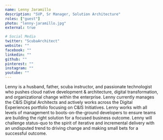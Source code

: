 ```yaml
---
name: Lenny Jaramillo
description: "SVP, Sr Manager, Solution Architecture"
roles: ["guest"]
photo: "lenny-jaramillo.jpg"
external: true

# Social Media
twitter: "ScubaArchitect"
website: ""
facebook: ""
linkedin: ""
github: ""
pinterest: ""
instagram: ""
youtube: ""
---
```


Lenny is a husband, father, scuba instructor, and passionate technologist who pushes cloud native development & architecture, digital transformation, and organizational change within the enterprise. Lenny currently manages the C&IS Digital Architects and actively works across the Digital Experiences portfolio focusing on C&IS Initiatives. Lenny works with all levels of management to boots-on-the-ground developers to ensure teams are building the right solution for a focused business outcome. Lenny will challenge status-quo to the spirit of iterative and incremental delivery with an undisputed trend to driving change and making small bets for a successful outcome.

<!--more-->
